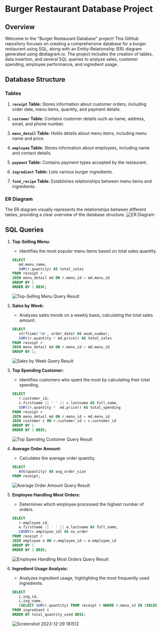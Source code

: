 # Burger Restaurant Database Project

## Overview

Welcome to the "Burger Restaurant Database" project! This GitHub repository focuses on creating a comprehensive database for a burger restaurant using SQL, along with an Entity-Relationship (ER) diagram generated using dbdiagram.io. The project includes the creation of tables, data insertion, and several SQL queries to analyze sales, customer spending, employee performance, and ingredient usage.

## Database Structure

### Tables

1. **`receipt` Table:** Stores information about customer orders, including order date, menu items, quantity, and payment details.

2. **`customer` Table:** Contains customer details such as name, address, email, and phone number.

3. **`menu_detail` Table:** Holds details about menu items, including menu name and price.

4. **`employee` Table:** Stores information about employees, including name and contact details.

5. **`payment` Table:** Contains payment types accepted by the restaurant.

6. **`ingredient` Table:** Lists various burger ingredients.

7. **`food_recipe` Table:** Establishes relationships between menu items and ingredients.

### ER Diagram

The ER diagram visually represents the relationships between different tables, providing a clear overview of the database structure.
![ER Diagram](https://github.com/pantakanch/Restaurant-Database/assets/113978334/8641a336-4adf-419a-b57d-4225a67ba84b)

## SQL Queries

1. **Top-Selling Menu:**
   - Identifies the most popular menu items based on total sales quantity.
   ```sql
   SELECT
      md.menu_name,
      SUM(r.quantity) AS total_sales
   FROM receipt r 
   JOIN menu_detail md ON r.menu_id = md.menu_id
   GROUP BY 1
   ORDER BY 2 DESC;
   ```
   ![Top-Selling Menu Query Result](https://github.com/pantakanch/Restaurant-Database/assets/113978334/d2e05fa6-be88-40d4-92f9-eeaf34a22089)

2. **Sales by Week:**
   - Analyzes sales trends on a weekly basis, calculating the total sales amount.
   ```sql
   SELECT 
      strftime('%W', order_date) AS week_number,
      SUM((r.quantity * md.price)) AS total_sales
   FROM receipt r
   JOIN menu_detail md ON r.menu_id = md.menu_id
   GROUP BY 1;
   ```
   ![Sales by Week Query Result](https://github.com/pantakanch/Restaurant-Database/assets/113978334/9e7993fe-5d71-45d5-a6db-2e78a88f81cb)

3. **Top Spending Customer:**
   - Identifies customers who spent the most by calculating their total spending.
   ```sql
   SELECT
      r.customer_id,
      c.firstname || ' ' || c.lastname AS full_name,
      SUM((r.quantity *  md.price)) AS total_spending
   FROM receipt r
   JOIN menu_detail md ON r.menu_id = md.menu_id
   JOIN customer c ON r.customer_id = c.customer_id
   GROUP BY 1
   ORDER BY 3 DESC;
   ```
   ![Top Spending Customer Query Result](https://github.com/pantakanch/Restaurant-Database/assets/113978334/0365c625-f185-4f58-bc2f-aac5019b78b9)

4. **Average Order Amount:**
   - Calculates the average order quantity.
   ```sql
   SELECT
      AVG(quantity) AS avg_order_size
   FROM receipt;
   ```
   ![Average Order Amount Query Result](https://github.com/pantakanch/Restaurant-Database/assets/113978334/8830b5b4-7dde-439e-b5bb-7e7baa38b339)

5. **Employee Handling Most Orders:**
   - Determines which employee processed the highest number of orders.
   ```sql
   SELECT
      r.employee_id,
      e.firstname || ' ' || e.lastname AS full_name,
      COUNT(r.employee_id) AS no_order
   FROM receipt r
   JOIN employee e ON r.employee_id = e.employee_id
   GROUP BY 1
   ORDER BY 3 DESC;
   ```
   ![Employee Handling Most Orders Query Result](https://github.com/pantakanch/Restaurant-Database/assets/113978334/0fb6c5f0-e2a4-40e4-81e3-c4daa96c13ae)

6. **Ingredient Usage Analysis:**
   - Analyzes ingredient usage, highlighting the most frequently used ingredients.
   ```sql
   SELECT
      i.ing_id,
      i.ing_name,
      (SELECT SUM(r.quantity) FROM receipt r WHERE r.menu_id IN (SELECT fr.menu_id FROM food_recipe fr WHERE fr.ing_id = i.ing_id)) AS total_quantity_used
   FROM ingredient i
   ORDER BY total_quantity_used DESC;
   ```
   ![Screenshot 2023-12-29 181512](https://github.com/pantakanch/Restaurant-Database/assets/113978334/651180e7-4579-4035-9e70-9344109a4312)

